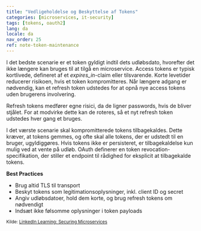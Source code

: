 ```yaml
---
title: "Vedligeholdelse og Beskyttelse af Tokens"
categories: [microservices, it-security]
tags: [tokens, oauth2]
lang: da
locale: da
nav_order: 25
ref: note-token-maintenance
---
```

I det bedste scenarie er et token gyldigt indtil dets udløbsdato, hvorefter det ikke længere kan bruges til at tilgå en microservice. Access tokens er typisk kortlivede, defineret af et *expires_in*-claim eller tilsvarende. Korte levetider reducerer risikoen, hvis et token kompromitteres. Når længere adgang er nødvendig, kan et refresh token udstedes for at opnå nye access tokens uden brugerens involvering.

Refresh tokens medfører egne risici, da de ligner passwords, hvis de bliver stjålet. For at modvirke dette kan de roteres, så et nyt refresh token udstedes hver gang et bruges.

I det værste scenarie skal kompromitterede tokens tilbagekaldes. Dette kræver, at tokens gemmes, og ofte skal alle tokens, der er udstedt til en bruger, ugyldiggøres. Hvis tokens ikke er persisteret, er tilbagekaldelse kun mulig ved at vente på udløb. OAuth definerer en token revocation-specifikation, der stiller et endpoint til rådighed for eksplicit at tilbagekalde tokens.

**Best Practices**

- Brug altid TLS til transport  
- Beskyt tokens som legitimationsoplysninger, inkl. client ID og secret  
- Angiv udløbsdatoer, hold dem korte, og brug refresh tokens om nødvendigt  
- Indsæt ikke følsomme oplysninger i token payloads  

<small> Kilde: [LinkedIn Learning: Securing Microservices](https://www.linkedin.com/learning/microservices-security/securing-microservices?contextUrn=urn%3Ali%3AlyndaLearningPath%3A645bcd56498e6459e79b3c71&resume=false&u=57075649)</small>